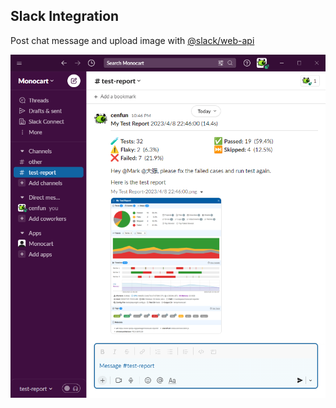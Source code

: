 ## Slack Integration
Post chat message and upload image with [@slack/web-api](https://github.com/slackapi/node-slack-sdk)

![](slack.png)